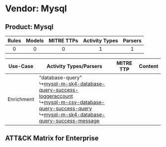 Vendor: Mysql
=============
Product: Mysql
--------------
| Rules | Models | MITRE TTPs | Activity Types | Parsers |
|:-----:|:------:|:----------:|:--------------:|:-------:|
|   0   |   0    |     0      |       1        |    1    |

|  Use-Case  | Activity Types/Parsers    | MITRE TTP | Content    |
|:----------:| ---- | --------- | ---- |
| Enrichment |  "database-query"<br> ↳[mysql-m-sk4-database-query-success-loggeraccount](Ps/pC_mysqlmsk4databasequerysuccessloggeraccount.md)<br> ↳[mysql-m-csv-database-query-success-query](Ps/pC_mysqlmcsvdatabasequerysuccessquery.md)<br> ↳[mysql-m-sk4-database-query-success-message](Ps/pC_mysqlmsk4databasequerysuccessmessage.md)<br> |    | [](RM/r_m_mysql_mysql_Enrichment.md) |

ATT&CK Matrix for Enterprise
----------------------------
